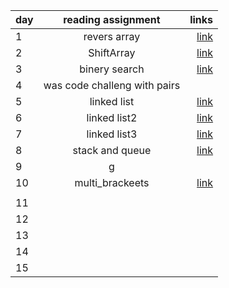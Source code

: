 | day    |      reading assignment     |  links  |
|----------|:-------------:| ------------:|
|  1 |  revers array  | [link](https://github.com/joudi12/data-structures-and-algorithms-python/pull/1) |
| 2  |  ShiftArray| [link](https://github.com/joudi12/data-structures-and-algorithms-python/pull/2)   |
| 3  |  binery search |[link](https://github.com/joudi12/data-structures-and-algorithms-python/pull/3)        |
| 4  |      was code challeng with pairs   |   |
|5   | linked list |[link](https://github.com/joudi12/data-structures-and-algorithms-python/pull/4)  |
| 6  | linked list2  | [link](https://github.com/joudi12/data-structures-and-algorithms-python/pull/6)|
| 7  | linked list3  | [link](https://github.com/joudi12/data-structures-and-algorithms-python/pull/7)      |
| 8  |stack and queue  |   [link](https://github.com/joudi12/data-structures-and-algorithms-python/pull/11)     |
| 9  |  g   |            |
|10  |  multi_brackeets| [link](https://github.com/joudi12/data-structures-and-algorithms-python/tree/main/data_structures_and_algorithms/challenges/multi_bracket_validation)  |
 |    |
| 11 |   |    |
| 12 |   |    |
| 13 |  ||
| 14 |          | |
|15  |  | | 

